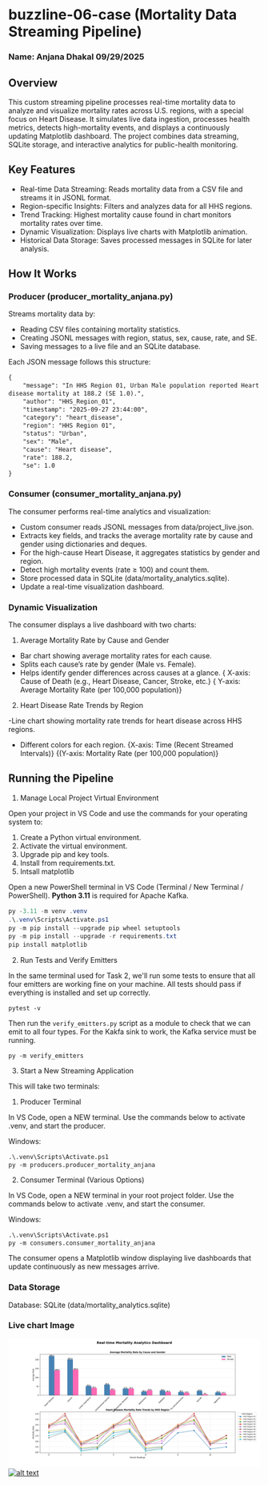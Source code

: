 # buzzline-06-case (Mortality Data Streaming Pipeline)
### Name: Anjana Dhakal 09/29/2025

## Overview
This custom streaming pipeline processes real-time mortality data to analyze and visualize mortality rates across U.S. regions, with a special focus on Heart Disease. It simulates live data ingestion, processes health metrics, detects high-mortality events, and displays a continuously updating Matplotlib dashboard. The project combines data streaming, SQLite storage, and interactive analytics for public-health monitoring.


## Key Features

- Real-time Data Streaming: Reads mortality data from a CSV file and streams it in JSONL format.
- Region-specific Insights: Filters and analyzes data for all HHS regions.
- Trend Tracking: Highest mortality cause found in chart monitors mortality rates over time.
- Dynamic Visualization: Displays live charts with Matplotlib animation.
- Historical Data Storage: Saves processed messages in SQLite for later analysis.

## How It Works
### Producer (producer_mortality_anjana.py)
Streams mortality data by:

- Reading CSV files containing mortality statistics.
- Creating JSONL messages with region, status, sex, cause, rate, and SE.
- Saving messages to a live file and an SQLite database.

Each JSON message follows this structure:

```
{
    "message": "In HHS Region 01, Urban Male population reported Heart disease mortality at 188.2 (SE 1.0).",
    "author": "HHS_Region_01",
    "timestamp": "2025-09-27 23:44:00",
    "category": "heart_disease",
    "region": "HHS Region 01",
    "status": "Urban",
    "sex": "Male",
    "cause": "Heart disease",
    "rate": 188.2,
    "se": 1.0
}
```

### Consumer (consumer_mortality_anjana.py)
The consumer performs real-time analytics and visualization:

- Custom consumer reads JSONL messages from data/project_live.json.
- Extracts key fields, and tracks the average mortality rate by cause and gender using dictionaries and deques.
- For the high-cause Heart Disease, it aggregates statistics by gender and region.
- Detect high mortality events (rate ≥ 100) and count them.
- Store processed data in SQLite (data/mortality_analytics.sqlite).
- Update a real-time visualization dashboard.

### Dynamic Visualization

The consumer displays a live dashboard with two charts:

1. Average Mortality Rate by Cause and Gender

- Bar chart showing average mortality rates for each cause.
- Splits each cause’s rate by gender (Male vs. Female).
- Helps identify gender differences across causes at a glance.
  { X-axis: Cause of Death (e.g., Heart Disease, Cancer, Stroke, etc.}
  { Y-axis: Average Mortality Rate (per 100,000 population)}

2. Heart Disease Rate Trends by Region

-Line chart showing mortality rate trends for heart disease across HHS regions.
- Different colors for each region.
   {X-axis: Time (Recent Streamed Intervals)}
    {(Y-axis: Mortality Rate (per 100,000 population)}
         

## Running the Pipeline
 1. Manage Local Project Virtual Environment

Open your project in VS Code and use the commands for your operating system to:

1. Create a Python virtual environment.
2. Activate the virtual environment.
3. Upgrade pip and key tools. 
4. Install from requirements.txt.
5. Intsall matplotlib

Open a new PowerShell terminal in VS Code (Terminal / New Terminal / PowerShell).
**Python 3.11** is required for Apache Kafka. 

```powershell
py -3.11 -m venv .venv
.\.venv\Scripts\Activate.ps1
py -m pip install --upgrade pip wheel setuptools
py -m pip install --upgrade -r requirements.txt
pip install matplotlib
```


2. Run Tests and Verify Emitters

In the same terminal used for Task 2, we'll run some tests to ensure that all four emitters are working fine on your machine.  All tests should pass if everything is installed and set up correctly. 

```shell
pytest -v
```

Then run the `verify_emitters.py` script as a module to check that we can emit to all four types. 
For the Kakfa sink to work, the Kafka service must be running. 


```shell
py -m verify_emitters
```


3. Start a New Streaming Application

This will take two terminals:

1. Producer Terminal 
 
In VS Code, open a NEW terminal.
Use the commands below to activate .venv, and start the producer. 

Windows:

```shell
.\.venv\Scripts\Activate.ps1
py -m producers.producer_mortality_anjana
```


2. Consumer Terminal (Various Options)

In VS Code, open a NEW terminal in your root project folder. 
Use the commands below to activate .venv, and start the consumer. 

Windows:
```shell
.\.venv\Scripts\Activate.ps1
py -m consumers.consumer_mortality_anjana
```

The consumer opens a Matplotlib window displaying live dashboards that update continuously as new messages arrive.

### Data Storage

Database: SQLite (data/mortality_analytics.sqlite)

### Live chart Image 
![Live Mortality Dashboard](image/Figure_2.png "Mortality Dashboard")
[![alt text](image/live.dashboard.jpg)](https://github.com/anjana-codes/buzzline-06-anjana/blob/main/image/live_dashboard.jpg)
